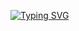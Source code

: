 <a href="https://git.io/typing-svg"><img src="https://readme-typing-svg.herokuapp.com?font=Montserrat+Alternates&pause=1000&color=6C6C6C&random=false&width=435&lines=Hi+there%2C+i%60m+Artyom.;I%60m+frontend+developer+from+Belarus." alt="Typing SVG" /></a>
